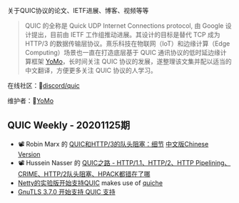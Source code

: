 关于QUIC协议的论文、IETF进展、博客、视频等等

> QUIC 的全称是 Quick UDP Internet Connections protocol, 由 Google 设计提出，目前由 IETF 工作组推动进展。其设计的目标是替代 TCP 成为 HTTP/3 的数据传输层协议。熹乐科技在物联网（IoT）和边缘计算（Edge Computing）场景也一直在打造底层基于 QUIC 通讯协议的低时延边缘计算框架 [YoMo](https://yomo.run/)，长时间关注 QUIC 协议的发展，遂整理该文集并配以适当的中文翻译，方便更多关注 QUIC 协议的人学习。

在线社区：🍖[discord/quic](https://discord.gg/CTH3wv9) 

维护者：🦖[YoMo](https://yomo.run/)

## QUIC Weekly - 20201125期

* 📽 Robin Marx 的 [QUIC和HTTP/3的队头阻塞：细节](https://calendar.perfplanet.com/2020/head-of-line-blocking-in-quic-and-http-3-the-details/) [中文版Chinese Version](https://github.com/rmarx/holblocking-blogpost/blob/master/README_CN.md)
* 📽 Hussein Nasser 的 [QUIC之路 - HTTP/1.1、HTTP/2、HTTP Pipelining、CRIME、HTTP/2队头阻塞、HPACK都错在了哪](https://www.youtube.com/watch?v=jp8lvtZa1a8)
* [Netty的实验版开始支持QUIC](https://github.com/netty/netty-incubator-codec-quic) makes use of [quiche](https://github.com/cloudflare/quiche)
* [GnuTLS 3.7.0 开始支持 QUIC 支持](https://blogs.gnome.org/dueno/whats-new-in-gnutls-3-7-0/)
